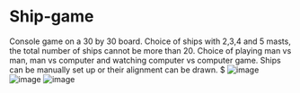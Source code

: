 # Ship-game
Console game on a 30 by 30 board.
Choice of ships with 2,3,4 and 5 masts, the total number of ships cannot be more than 20.
Choice of playing man vs man, man vs computer and watching computer vs computer game.
Ships can be manually set up or their alignment can be drawn. $
![image](https://user-images.githubusercontent.com/120566154/228841827-956cd72a-a9c8-44cf-91cc-1391603d400d.png)
![image](https://user-images.githubusercontent.com/120566154/228841884-6d4844a6-8a07-4125-b4e4-18c8214e0cd7.png)
![image](https://user-images.githubusercontent.com/120566154/228841926-9478946b-1c3e-4f7c-b632-0dca602e4832.png)
